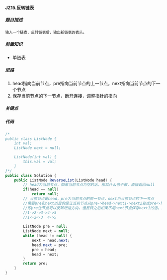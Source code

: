 #### JZ15.反转链表

##### 题目描述

```markdown
输入一个链表，反转链表后，输出新链表的表头。
```

##### 前置知识

+ 单链表

##### 思路

1. head指向当前节点，pre指向当前节点的上一节点，next指向当前节点的下一个节点
2. 保存当前节点的下一节点，断开连接，调整指针的指向

##### 关键点

##### 代码

```java
/*
public class ListNode {
    int val;
    ListNode next = null;

    ListNode(int val) {
        this.val = val;
    }
}*/
public class Solution {
    public ListNode ReverseList(ListNode head) {
        // head为当前节点，如果当前节点为空的话，那就什么也不做，直接返回null
        if(head == null)
            return null;
        // 当前节点是head，pre为当前节点的前一节点，next为当前节点的下一节点
        //需要pre和next的目的是让当前节点从pre->head->next1->next2变成pre<-head  next1->next2
        //即pre让节点可以反转所指方向，但反转之后如果不用next节点保存next1的话，链表就断开了，所以需要pre和next两个节点
        //1->2->3->4->5
        //1<-2<-3  4->5
        
        ListNode pre = null;
        ListNode next = null;
        while (head != null) {
            next = head.next;
            head.next = pre;
            pre = head;
            head = next;
        }
        return pre;
    }
}
```

